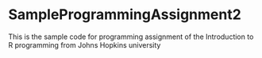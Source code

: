 SampleProgrammingAssignment2
============================

This is the sample code for programming assignment of the Introduction to R programming from Johns Hopkins university
